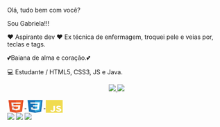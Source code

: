 Olá, tudo bem com você?

Sou Gabriela!!!

♥ Aspirante dev ♥
Ex técnica de enfermagem, troquei pele e veias por, teclas e tags.

💕Baiana de alma e coração.💕

💻 Estudante / HTML5, CSS3, JS e Java.

<div align="center">
  <a href="https://github.com/gabrielanevesgno">
  <img height="180em" src="https://github-readme-stats.vercel.app/api?username=GabrielaNevesgno&show_icons=true&theme=dracula&include_all_commits=true&count_private=true"/>
  <img height="180em" src="https://github-readme-stats.vercel.app/api/top-langs/?username=GabrielaNevesgno&layout=compact&langs_count=7&theme=dracula"/>
</div>

<div style="display: inline_block"><br>
  <img align="center" alt="Gabi-HTML" height="30" width="40" src="https://raw.githubusercontent.com/devicons/devicon/master/icons/html5/html5-original.svg">
  <img align="center" alt="Gabi-CSS" height="30" width="40" src="https://raw.githubusercontent.com/devicons/devicon/master/icons/css3/css3-original.svg">
  <img align="center" alt="Gabi-Js" height="30" width="40" src="https://raw.githubusercontent.com/devicons/devicon/master/icons/javascript/javascript-plain.svg"> 
</div>

<div> 
    <a href="https://instagram.com/gno.jpg" target="_blank"><img src="https://img.shields.io/badge/-Instagram-%23E4405F?style=for-the-badge&logo=instagram&logoColor=white" target="_blank"></a>
 	  <a href = "mailto:nevesgno@gmail.com"><img src="https://img.shields.io/badge/-Gmail-%23333?style=for-the-badge&logo=gmail&logoColor=white" target="_blank"></a>
  <a href="https://www.linkedin.com/in/gabrielanevesgno" target="_blank"><img src="https://img.shields.io/badge/-LinkedIn-%230077B5?style=for-the-badge&logo=linkedin&logoColor=white" target="_blank"></a> 
</div>
